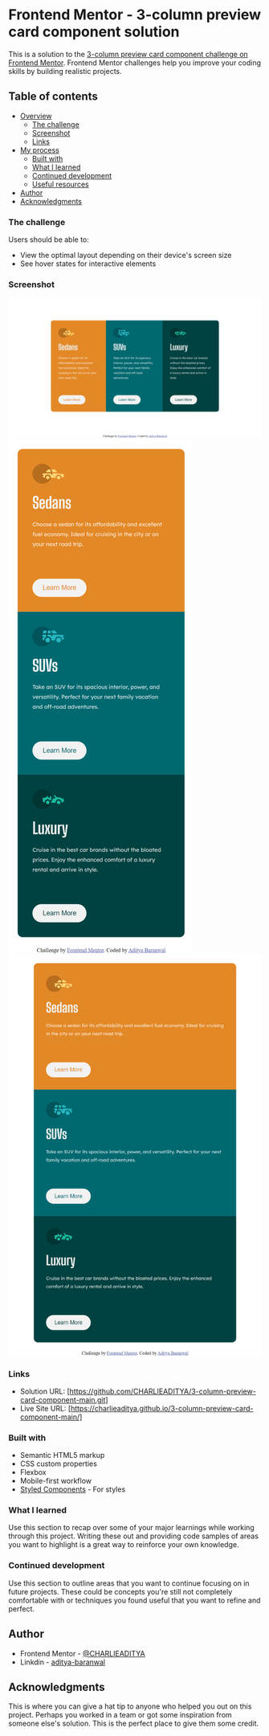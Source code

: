 # Frontend Mentor - 3-column preview card component solution

This is a solution to the [3-column preview card component challenge on Frontend Mentor](https://www.frontendmentor.io/challenges/3column-preview-card-component-pH92eAR2-). Frontend Mentor challenges help you improve your coding skills by building realistic projects. 

## Table of contents

- [Overview](#overview)
  - [The challenge](#the-challenge)
  - [Screenshot](#screenshot)
  - [Links](#links)
- [My process](#my-process)
  - [Built with](#built-with)
  - [What I learned](#what-i-learned)
  - [Continued development](#continued-development)
  - [Useful resources](#useful-resources)
- [Author](#author)
- [Acknowledgments](#acknowledgments)



### The challenge

Users should be able to:

- View the optimal layout depending on their device's screen size
- See hover states for interactive elements

### Screenshot

![](./images/127.0.0.1_5500_index.html%20(1).png)
![](./images/127.0.0.1_5500_index.html%20(2).png)
![](./images/127.0.0.1_5500_index.html.png)

### Links

- Solution URL: [https://github.com/CHARLIEADITYA/3-column-preview-card-component-main.git]
- Live Site URL: [https://charlieaditya.github.io/3-column-preview-card-component-main/]

### Built with

- Semantic HTML5 markup
- CSS custom properties
- Flexbox
- Mobile-first workflow
- [Styled Components](https://styled-components.com/) - For styles


### What I learned

Use this section to recap over some of your major learnings while working through this project. Writing these out and providing code samples of areas you want to highlight is a great way to reinforce your own knowledge.



### Continued development

Use this section to outline areas that you want to continue focusing on in future projects. These could be concepts you're still not completely comfortable with or techniques you found useful that you want to refine and perfect.


## Author

- Frontend Mentor - [@CHARLIEADITYA](https://www.frontendmentor.io/profile/CHARLIEADITYA)
- Linkdin - [aditya-baranwal](https://www.linkedin.com/in/aditya-baranwal-805978224/)


## Acknowledgments

This is where you can give a hat tip to anyone who helped you out on this project. Perhaps you worked in a team or got some inspiration from someone else's solution. This is the perfect place to give them some credit.

